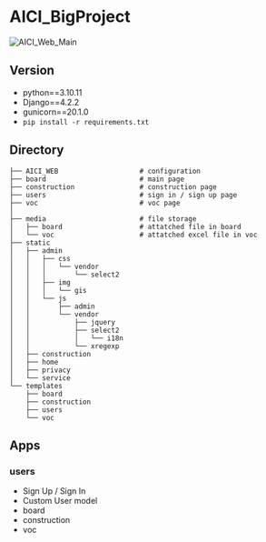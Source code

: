 # AICI_BigProject
![AICI_Web_Main](https://postfiles.pstatic.net/MjAyMzEwMTJfNjUg/MDAxNjk3MTE4MjYyMDcz.exIyNe-qbXsZ7uLveJrh6IbOGV9LwYBmD4pOtiuzmkEg.kdIrsUPPBbi6-NtPjHK2oDlxnQheFiM-_O7Z9pmAAfwg.PNG.dasol4596/%EC%BA%A1%EC%B2%98.PNG?type=w966)



## Version
- python==3.10.11
- Django==4.2.2
- gunicorn==20.1.0
- ``pip install -r requirements.txt``

## Directory
```
├── AICI_WEB                    # configuration
├── board                       # main page
├── construction                # construction page
├── users                       # sign in / sign up page
├── voc                         # voc page
│
├── media                       # file storage
│   ├── board                   # attatched file in board
│   └── voc                     # attatched excel file in voc
├── static
│   ├── admin
│   │   ├── css
│   │   │   └── vendor
│   │   │       └── select2
│   │   ├── img
│   │   │   └── gis
│   │   └── js
│   │       ├── admin
│   │       └── vendor
│   │           ├── jquery
│   │           ├── select2
│   │           │   └── i18n
│   │           └── xregexp
│   ├── construction
│   ├── home
│   ├── privacy
│   └── service
└── templates
    ├── board
    ├── construction
    ├── users
    └── voc
```

## Apps
### users
- Sign Up / Sign In
- Custom User model
- board
- construction
- voc
